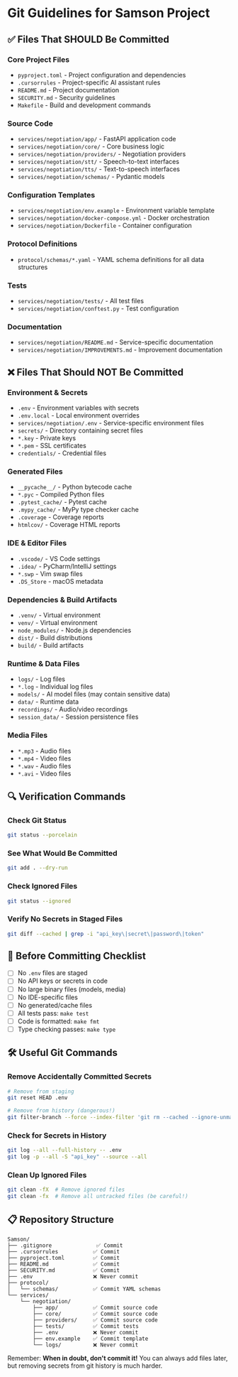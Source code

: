 # Git Guidelines for Samson Project

## ✅ Files That SHOULD Be Committed

### Core Project Files
- `pyproject.toml` - Project configuration and dependencies
- `.cursorrules` - Project-specific AI assistant rules
- `README.md` - Project documentation
- `SECURITY.md` - Security guidelines
- `Makefile` - Build and development commands

### Source Code
- `services/negotiation/app/` - FastAPI application code
- `services/negotiation/core/` - Core business logic
- `services/negotiation/providers/` - Negotiation providers
- `services/negotiation/stt/` - Speech-to-text interfaces
- `services/negotiation/tts/` - Text-to-speech interfaces
- `services/negotiation/schemas/` - Pydantic models

### Configuration Templates
- `services/negotiation/env.example` - Environment variable template
- `services/negotiation/docker-compose.yml` - Docker orchestration
- `services/negotiation/Dockerfile` - Container configuration

### Protocol Definitions
- `protocol/schemas/*.yaml` - YAML schema definitions for all data structures

### Tests
- `services/negotiation/tests/` - All test files
- `services/negotiation/conftest.py` - Test configuration

### Documentation
- `services/negotiation/README.md` - Service-specific documentation
- `services/negotiation/IMPROVEMENTS.md` - Improvement documentation

## ❌ Files That Should NOT Be Committed

### Environment & Secrets
- `.env` - Environment variables with secrets
- `.env.local` - Local environment overrides
- `services/negotiation/.env` - Service-specific environment files
- `secrets/` - Directory containing secret files
- `*.key` - Private keys
- `*.pem` - SSL certificates
- `credentials/` - Credential files

### Generated Files
- `__pycache__/` - Python bytecode cache
- `*.pyc` - Compiled Python files
- `.pytest_cache/` - Pytest cache
- `.mypy_cache/` - MyPy type checker cache
- `.coverage` - Coverage reports
- `htmlcov/` - Coverage HTML reports

### IDE & Editor Files
- `.vscode/` - VS Code settings
- `.idea/` - PyCharm/IntelliJ settings
- `*.swp` - Vim swap files
- `.DS_Store` - macOS metadata

### Dependencies & Build Artifacts
- `.venv/` - Virtual environment
- `venv/` - Virtual environment
- `node_modules/` - Node.js dependencies
- `dist/` - Build distributions
- `build/` - Build artifacts

### Runtime & Data Files
- `logs/` - Log files
- `*.log` - Individual log files
- `models/` - AI model files (may contain sensitive data)
- `data/` - Runtime data
- `recordings/` - Audio/video recordings
- `session_data/` - Session persistence files

### Media Files
- `*.mp3` - Audio files
- `*.mp4` - Video files
- `*.wav` - Audio files
- `*.avi` - Video files

## 🔍 Verification Commands

### Check Git Status
```bash
git status --porcelain
```

### See What Would Be Committed
```bash
git add . --dry-run
```

### Check Ignored Files
```bash
git status --ignored
```

### Verify No Secrets in Staged Files
```bash
git diff --cached | grep -i "api_key\|secret\|password\|token"
```

## 🚨 Before Committing Checklist

- [ ] No `.env` files are staged
- [ ] No API keys or secrets in code
- [ ] No large binary files (models, media)
- [ ] No IDE-specific files
- [ ] No generated/cache files
- [ ] All tests pass: `make test`
- [ ] Code is formatted: `make fmt`
- [ ] Type checking passes: `make type`

## 🛠️ Useful Git Commands

### Remove Accidentally Committed Secrets
```bash
# Remove from staging
git reset HEAD .env

# Remove from history (dangerous!)
git filter-branch --force --index-filter 'git rm --cached --ignore-unmatch .env' --prune-empty --tag-name-filter cat -- --all
```

### Check for Secrets in History
```bash
git log --all --full-history -- .env
git log -p --all -S "api_key" --source --all
```

### Clean Up Ignored Files
```bash
git clean -fX  # Remove ignored files
git clean -fx  # Remove all untracked files (be careful!)
```

## 📋 Repository Structure

```
Samson/
├── .gitignore              ✅ Commit
├── .cursorrules           ✅ Commit
├── pyproject.toml         ✅ Commit
├── README.md              ✅ Commit
├── SECURITY.md            ✅ Commit
├── .env                   ❌ Never commit
├── protocol/
│   └── schemas/           ✅ Commit YAML schemas
└── services/
    └── negotiation/
        ├── app/           ✅ Commit source code
        ├── core/          ✅ Commit source code
        ├── providers/     ✅ Commit source code
        ├── tests/         ✅ Commit tests
        ├── .env           ❌ Never commit
        ├── env.example    ✅ Commit template
        └── logs/          ❌ Never commit
```

Remember: **When in doubt, don't commit it!** You can always add files later, but removing secrets from git history is much harder.
